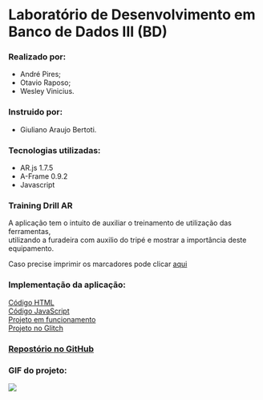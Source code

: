 # Laboratório de Desenvolvimento em Banco de Dados III (BD)

### Realizado por:
- André Pires;  
- Otavio Raposo;  
- Wesley Vinicius.
    
### Instruido por:
- Giuliano Araujo Bertoti.
 
### Tecnologias utilizadas: 
- AR.js 1.7.5  
- A-Frame 0.9.2  
- Javascript  
  
### Training Drill AR 
  A aplicação tem o intuito de auxiliar o treinamento de utilização das ferramentas,  
utilizando a furadeira com auxilio do tripé e mostrar a importância deste equipamento.
  
Caso precise imprimir os marcadores pode clicar [aqui](https://github.com/wesleyvs/RealidadeAumentada/raw/master/Markers/Markers.pdf)
  
### Implementação da aplicação: 
[Código HTML](https://glitch.com/edit/#!/military-queen?path=index.html)  
[Código JavaScript](https://glitch.com/edit/#!/military-queen?path=script.js)  
[Projeto em funcionamento](https://trainning-drill-ar.glitch.me/home-pc.html)  
[Projeto no Glitch](https://glitch.com/edit/#!/trainning-drill-ar?path=README.md)  
  
### [Repostór](https://github.com/wesleyvs/RealidadeAumentada)[i](https://www.youtube.com/watch?v=I4rdDQxdwDI)[o no GitHub](https://github.com/wesleyvs/RealidadeAumentada)
  
### GIF do projeto:
![](https://github.com/wesleyvs/RealidadeAumentada/raw/master/Project_Gif_.gif)

